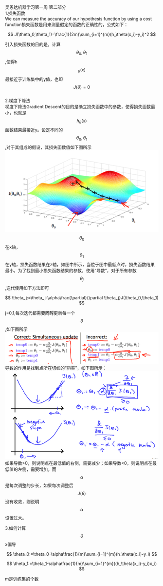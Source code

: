 吴恩达机器学习第一周 第二部分  
1.损失函数  
We can measure the accuracy of our hypothesis function by using a cost function损失函数是用来测量假定的函数的正确性的，公式如下：


$$
J(\theta_0,\theta_1)=\frac{1}{2m}\sum_{i=1}^{m}(h_\theta(x_i)-y_i)^2
$$


引入损失函数的目的是，计算$$\theta_0,\theta_1$$,使得h$$_\theta(x)$$最接近于训练集中的y值，也即$$J(\theta)=0$$  
2.梯度下降法  
梯度下降法Gradient Descent的目的是确立损失函数中的参数，使得损失函数最小，也就是$$h_\theta(x)$$函数结果最接近y。设定不同的$$\theta_0,\theta_1$$,对于其组成的假设，其损失函数值如下图所示  
![](2.png)  
$$\theta_0$$在x轴，$$\theta_1$$在y轴，损失函数结果在z轴，如图中所示，当位于图中最低点时，损失函数结果最小，为了找到最小损失函数结果的参数，使用“导数”，对于所有参数$$\theta_j$$,迭代使用如下方法即可


$$
\theta_j:=\theta_j-\alpha\frac{\partial}{\partial \theta_j}J(\theta_0,\theta_1)
$$


j=0,1,每次迭代都需要**同时**更新每一个$$\theta$$,如下图所示  
![](3.png)  
导数的作用是找到点所在切线的“斜率”，如下图所示：  
![](4.png) 如果导数&gt;0，则说明点在最低值的右侧，需要减少；如果导数&lt;0，则说明点在最低值的左侧，需要增加。而$$\alpha$$是每次调整的步长，如果每次调整后$$J(\theta)$$没有收敛，则说明$$\alpha$$设置过大。

3.如何计算$$\theta$$x偏导


$$
\theta_0:=\theta_0-\alpha\frac{1}{m}\sum_{i=1}^{m}(h_\theta(x_i)-y_i)
$$



$$
\theta_1:=\theta_1-\alpha\frac{1}{m}\sum_{i=1}^{m}((h_\theta(x_i)-y_i)x_i)
$$


m是训练集的个数

